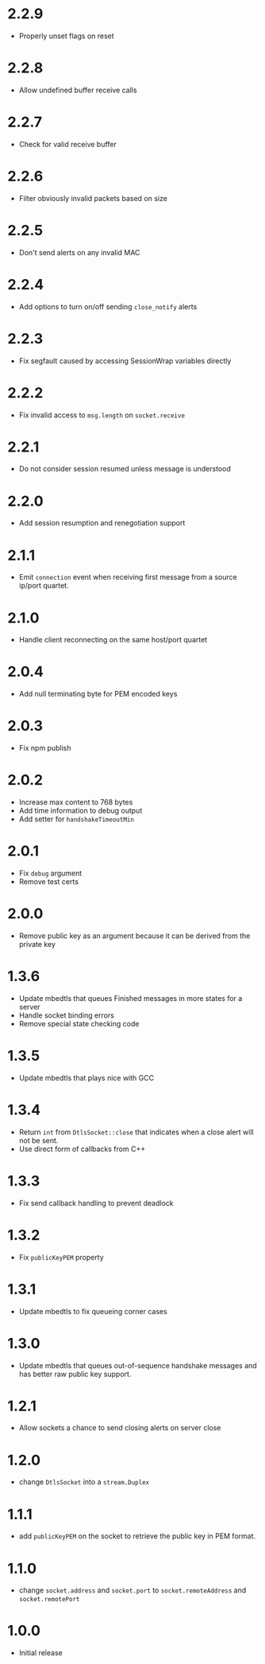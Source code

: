 # 2.2.9

* Properly unset flags on reset

# 2.2.8

* Allow undefined buffer receive calls

# 2.2.7

* Check for valid receive buffer

# 2.2.6

* Filter obviously invalid packets based on size

# 2.2.5

* Don't send alerts on any invalid MAC

# 2.2.4

* Add options to turn on/off sending `close_notify` alerts

# 2.2.3

* Fix segfault caused by accessing SessionWrap variables directly

# 2.2.2

* Fix invalid access to `msg.length` on `socket.receive`

# 2.2.1

* Do not consider session resumed unless message is understood

# 2.2.0

* Add session resumption and renegotiation support

# 2.1.1

* Emit `connection` event when receiving first message from a source ip/port quartet.

# 2.1.0

* Handle client reconnecting on the same host/port quartet

# 2.0.4

* Add null terminating byte for PEM encoded keys

# 2.0.3

* Fix npm publish

# 2.0.2

* Increase max content to 768 bytes
* Add time information to debug output
* Add setter for `handshakeTimeoutMin`

# 2.0.1

* Fix `debug` argument
* Remove test certs

# 2.0.0

* Remove public key as an argument because it can be derived from the private key

# 1.3.6

* Update mbedtls that queues Finished messages in more states for a server
* Handle socket binding errors
* Remove special state checking code

# 1.3.5

* Update mbedtls that plays nice with GCC

# 1.3.4

* Return `int` from `DtlsSocket::close` that indicates when a close alert will not be sent.
* Use direct form of callbacks from C++

# 1.3.3

* Fix send callback handling to prevent deadlock

# 1.3.2

* Fix `publicKeyPEM` property

# 1.3.1

* Update mbedtls to fix queueing corner cases

# 1.3.0

* Update mbedtls that queues out-of-sequence handshake messages and has better raw public key support.

# 1.2.1

* Allow sockets a chance to send closing alerts on server close

# 1.2.0

* change `DtlsSocket` into a `stream.Duplex`

# 1.1.1

* add `publicKeyPEM` on the socket to retrieve the public key in PEM format.

# 1.1.0

* change `socket.address` and `socket.port` to `socket.remoteAddress` and `socket.remotePort`

# 1.0.0

* Initial release